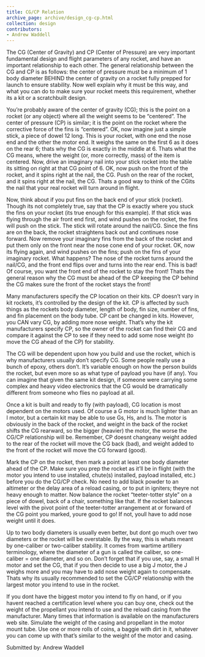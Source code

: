 ```yaml
---
title: CG/CP Relation
archive_page: archive/design_cg-cp.html
collection: design
contributors:
- Andrew Waddell
---
```

The CG (Center of Gravity) and CP (Center of Pressure) are very important fundamental design and flight parameters of any rocket, and have an important relationship to each other.
The general relationship between the CG and CP is as follows: the center of pressure must be a minimum of 1 body diameter BEHIND the center of gravity on a rocket fully prepped for launch to ensure stability.
Now well explain why it must be this way, and what you can do to make sure your rocket meets this requirement, whether its a kit or a scratchbuilt design.

You’re probably aware of the center of gravity (CG); this is the point on a rocket (or any object) where all the weight seems to be “centered”.
The center of pressure (CP) is similar; it is the point on the rocket where the corrective force of the fins is “centered”.
OK, now imagine just a simple stick, a piece of dowel 12 long.
This is your rocket, with one end the nose end and the other the motor end.
It weighs the same on the first 6 as it does on the rear 6; thats why the CG is exactly in the middle at 6.
Thats what the CG means, where the weight (or, more correctly, mass) of the item is centered.
Now, drive an imaginary nail into your stick rocket into the table its sitting on right at that CG point of 6.
OK, now push on the front of the rocket, and it spins right at the nail, the CG.
Push on the rear of the rocket, and it spins right at the nail, the CG.
Thats a good way to think of the CGits the nail that your real rocket will turn around in flight.

Now, think about if you put fins on the back end of your stick (rocket).
Though its not completely true, say that the CP is exactly where you stuck the fins on your rocket (its true enough for this example).
If that stick was flying through the air front end first, and wind pushes on the rocket, the fins will push on the stick.
The stick will rotate around the nail/CG.
Since the fins are on the back, the rocket straightens back out and continues nose forward.
Now remove your imaginary fins from the back of the rocket and put them only on the front near the nose cone end of your rocket.
OK, now its flying again, and wind pushes on the fins; push on the fins of your imaginary rocket.
What happens? The nose of the rocket turns around the nail/CG, and the front end flips over and turns into the rear end.
This is bad! Of course, you want the front end of the rocket to stay the front!
Thats the general reason why the CG must be ahead of the CP keeping the CP behind the CG makes sure the front of the rocket stays the front!

Many manufacturers specify the CP location on their kits.
CP doesn’t vary in kit rockets, it’s controlled by the design of the kit.
CP is affected by such things as the rockets body diameter, length of body, fin size, number of fins, and fin placement on the body tube.
CP cant be changed in kits.
However, you CAN vary CG, by adding more nose weight.
That’s why the kit manufacturers specify CP, so the owner of the rocket can find their CG and compare it against the CP to see if they need to add some nose weight (to move the CG ahead of the CP) for stability.

The CG will be dependent upon how you build and use the rocket, which is why manufacturers usually don’t specify CG.
Some people really use a bunch of epoxy, others don’t.
It’s variable enough on how the person builds the rocket, but even more so as what type of payload you have (if any).
You can imagine that given the same kit design, if someone were carrying some complex and heavy video electronics that the CG would be dramatically different from someone who flies no payload at all.

Once a kit is built and ready to fly (with payload), CG location is most dependent on the motors used.
Of course a G motor is much lighter than an I motor, but a certain kit may be able to use Gs, Hs, and Is.
The motor is obviously in the back of the rocket, and weight in the back of the rocket shifts the CG rearward, so the bigger (heavier) the motor, the worse the CG/CP relationship will be.
Remember, CP doesnt changeany weight added to the rear of the rocket will move the CG back (bad), and weight added to the front of the rocket will move the CG forward (good).

Mark the CP on the rocket, then mark a point at least one body diameter ahead of the CP.
Make sure you prep the rocket as it’ll be in flight (with the motor you intend to use installed, chute(s) installed, payload installed, etc.) before you do the CG/CP check.
No need to add black powder to an altimeter or the delay area of a reload casing, or to put in igniters; theyre not heavy enough to matter.
Now balance the rocket “teeter-totter style” on a piece of dowel, back of a chair, something like that.
If the rocket balances level with the pivot point of the teeter-totter arrangement at or forward of the CG point you marked, youre good to go! If not, youll have to add nose weight until it does.

Up to two body diameters is usually even better, but dont go much over two diameters or the rocket will be overstable.
By the way, this is whats meant by one-caliber or two-caliber stability.
It comes from wartime artillery terminology, where the diameter of a gun is called the caliber, so one-caliber = one diameter, and so on.
Don’t forget that if you use, say, a small H motor and set the CG, that if you then decide to use a big J motor, the J weighs more and you may have to add nose weight again to compensate.
Thats why its usually recommended to set the CG/CP relationship with the largest motor you intend to use in the rocket.

If you dont have the biggest motor you intend to fly on hand, or if you havent reached a certification level where you can buy one, check out the weight of the propellant you intend to use and the reload casing from the manufacturer.
Many times that information is available on the manufacturers web site.
Simulate the weight of the casing and propellant in the motor mount tube.
Use one or more rolls of coins, a baggie with dirt in it, whatever you can come up with that’s similar to the weight of the motor and casing.

Submitted by: Andrew Waddell


